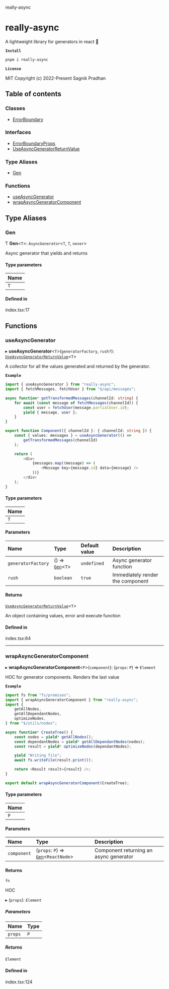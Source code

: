 really-async

# really-async

A lightweight library for generators in react 😤

**`Install`**

```bash
pnpm i really-async
```

**`License`**

MIT Copyright (c) 2022-Present Sagnik Pradhan

## Table of contents

### Classes

- [ErrorBoundary](classes/ErrorBoundary.md)

### Interfaces

- [ErrorBoundaryProps](interfaces/ErrorBoundaryProps.md)
- [UseAsyncGeneratorReturnValue](interfaces/UseAsyncGeneratorReturnValue.md)

### Type Aliases

- [Gen](README.md#gen)

### Functions

- [useAsyncGenerator](README.md#useasyncgenerator)
- [wrapAsyncGeneratorComponent](README.md#wrapasyncgeneratorcomponent)

## Type Aliases

### Gen

Ƭ **Gen**<`T`\>: `AsyncGenerator`<`T`, `T`, `never`\>

Async generator that yields and returns

#### Type parameters

| Name |
| :------ |
| `T` |

#### Defined in

index.tsx:17

## Functions

### useAsyncGenerator

▸ **useAsyncGenerator**<`T`\>(`generatorFactory`, `rush?`): [`UseAsyncGeneratorReturnValue`](interfaces/UseAsyncGeneratorReturnValue.md)<`T`\>

A collector for all the values generated and returned by the generator.

**`Example`**

```ts
import { useAsyncGenerator } from "really-async";
import { fetchMessages, fetchUser } from "$/api/messages";

async function* getTransformedMessages(channelId: string) {
	for await (const message of fetchMessages(channelId)) {
		const user = fetchUser(message.partialUser.id);
		yield { message, user };
	}
}

export function Component({ channelId }: { channelId: string }) {
	const { values: messages } = useAsyncGenerator(() =>
		getTransformedMessages(channelId)
	);

	return (
		<div>
			{messages.map((message) => (
				<Message key={message.id} data={message} />
			))}
		</div>
	);
}
```

#### Type parameters

| Name |
| :------ |
| `T` |

#### Parameters

| Name | Type | Default value | Description |
| :------ | :------ | :------ | :------ |
| `generatorFactory` | () => [`Gen`](README.md#gen)<`T`\> | `undefined` | Async generator function |
| `rush` | `boolean` | `true` | Immediately render the component |

#### Returns

[`UseAsyncGeneratorReturnValue`](interfaces/UseAsyncGeneratorReturnValue.md)<`T`\>

An object containing values, error and execute function

#### Defined in

index.tsx:64

___

### wrapAsyncGeneratorComponent

▸ **wrapAsyncGeneratorComponent**<`P`\>(`component`): (`props`: `P`) => `Element`

HOC for generator components. Renders the last value

**`Example`**

```ts
import fs from "fs/promises";
import { wrapAsyncGeneratorComponent } from "really-async";
import {
	getAllNodes,
	getAllDependantNodes,
	optimizeNodes,
} from "$/utils/nodes";

async function* CreateTree() {
	const nodes = yield* getAllNodes();
	const dependantNodes = yield* getAllDependantNodes(nodes);
	const result = yield* optimizeNodes(dependantNodes);

	yield "Writing file";
	await fs.writeFile(result.print());

	return <Result result={result} />;
}

export default wrapAsyncGeneratorComponent(CreateTree);
```

#### Type parameters

| Name |
| :------ |
| `P` |

#### Parameters

| Name | Type | Description |
| :------ | :------ | :------ |
| `component` | (`props`: `P`) => [`Gen`](README.md#gen)<`ReactNode`\> | Component returning an async generator |

#### Returns

`fn`

HOC

▸ (`props`): `Element`

##### Parameters

| Name | Type |
| :------ | :------ |
| `props` | `P` |

##### Returns

`Element`

#### Defined in

index.tsx:124
